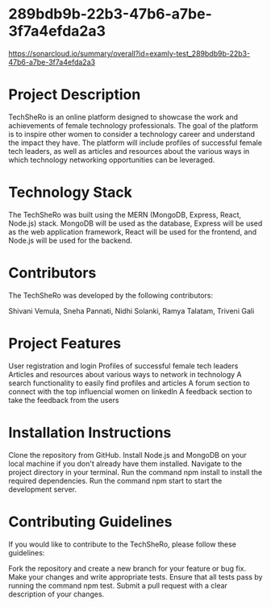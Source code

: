 # 289bdb9b-22b3-47b6-a7be-3f7a4efda2a3
https://sonarcloud.io/summary/overall?id=examly-test_289bdb9b-22b3-47b6-a7be-3f7a4efda2a3

# Project Description
TechSheRo is an online platform designed to showcase the work and achievements of female technology professionals. The goal of the platform is to inspire other women to consider a technology career and understand the impact they have. The platform will include profiles of successful female tech leaders, as well as articles and resources about the various ways in which technology networking opportunities can be leveraged.

# Technology Stack
The TechSheRo was built using the MERN (MongoDB, Express, React, Node.js) stack. MongoDB will be used as the database, Express will be used as the web application framework, React will be used for the frontend, and Node.js will be used for the backend.

# Contributors
The TechSheRo was developed by the following contributors:

Shivani Vemula,
Sneha Pannati,
Nidhi Solanki,
Ramya Talatam,
Triveni Gali

# Project Features
User registration and login
Profiles of successful female tech leaders
Articles and resources about various ways to network in technology
A search functionality to easily find profiles and articles
A forum section to connect with the top influencial women on linkedln 
A feedback section to take the feedback from the users 

# Installation Instructions
Clone the repository from GitHub.
Install Node.js and MongoDB on your local machine if you don't already have them installed.
Navigate to the project directory in your terminal.
Run the command npm install to install the required dependencies.
Run the command npm start to start the development server.

# Contributing Guidelines
If you would like to contribute to the TechSheRo, please follow these guidelines:

Fork the repository and create a new branch for your feature or bug fix.
Make your changes and write appropriate tests.
Ensure that all tests pass by running the command npm test.
Submit a pull request with a clear description of your changes.
